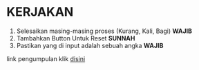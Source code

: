 # KERJAKAN

1. Selesaikan masing-masing proses (Kurang, Kali, Bagi) **WAJIB**
2. Tambahkan Button Untuk Reset **SUNNAH**
3. Pastikan yang di input adalah sebuah angka **WAJIB**

link pengumpulan klik [disini](https://forms.gle/4FpiWzyr1PqgiZL39)

